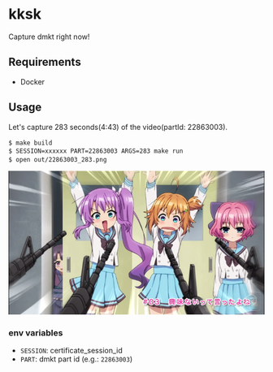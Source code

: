 # kksk

Capture dmkt right now!

## Requirements

- Docker

## Usage

Let's capture 283 seconds(4:43) of the video(partId: 22863003).

```sh
$ make build
$ SESSION=xxxxxx PART=22863003 ARGS=283 make run
$ open out/22863003_283.png
```

![out/22863003_283.png](./example.png)

### env variables

- `SESSION`: certificate_session_id
- `PART`: dmkt part id (e.g.: `22863003`)
